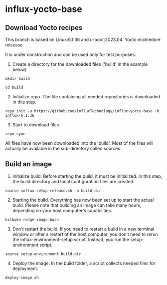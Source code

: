 # influx-yocto-base


## Download Yocto recipes

This branch is based on Linux:6.1.36 and u-boot:2023.04. Yocto mickledore relsease

It is under construction and can be used only for test purposes.

1. Create a directory for the downloaded files ('build' in the example below)

 `mkdir build`

 `cd build`

2. Initialize repo. The file containing all needed repositories is downloaded in this step.

 `repo init -u https://github.com/InfluxTechnology/influx-yocto-base -b influx-6.1.36`

3. Start to download files

 `repo sync`

All files have now been downloaded into the 'build'. Most of the files will actually be available in the sub-directory called sources.

## Build an image

1. Initialize build. Before starting the build, it must be initialized. In this step, the build directory and local configuration files are created.

`source influx-setup-release.sh -b build-dir`

2. Starting the build. Everything has now been set up to start the actual build. Please note that building an image can take many hours, depending on your host computer's capabilities.

`bitbake redge-image-base`

3. Don't restart the build. If you need to restart a build in a new terminal window or after a restart of the host computer, you don’t need to rerun the influx-environment-setup script. Instead, you run the setup-environment script.

`source setup-environment build-dir`

 4. Deploy the image. In the build folder, a script collects needed files for deployment.

`deploy-image.sh`

